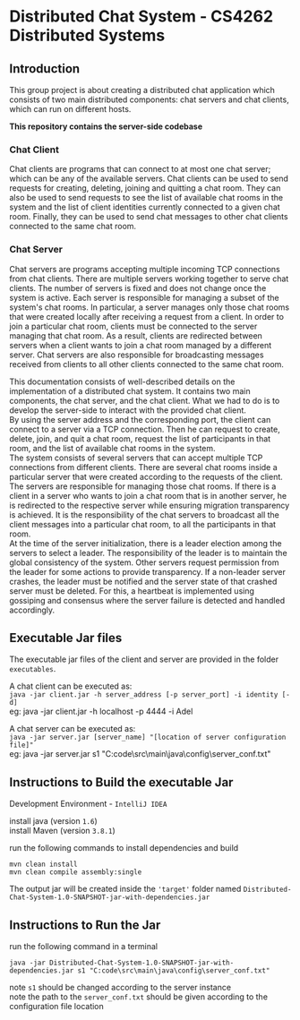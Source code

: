 # Distributed Chat System - CS4262 Distributed Systems

## Introduction

This group project is about creating a distributed chat application which consists of two main distributed components: chat servers and chat clients, which can run on different hosts. <br/>

**This repository contains the server-side codebase**

### Chat Client

Chat clients are programs that can connect to at most one chat server; which can be any of the available servers. Chat clients can be used to send requests for creating, deleting, joining and quitting a chat room. They can also be used to send requests to see the list of available chat rooms in the system and the list of client identities currently connected to a given chat room. Finally, they can be used to send chat messages to other chat clients connected to the same chat room. <br/>

### Chat Server

Chat servers are programs accepting multiple incoming TCP connections from chat clients. There are multiple servers working together to serve chat clients. The number of servers is fixed and does not change once the system is active. Each server is responsible for managing a subset of the system's chat rooms. In particular, a server manages only those chat rooms that were created locally after receiving a request from a client. In order to join a particular chat room, clients must be connected to the server managing that chat room. As a result, clients are redirected between servers when a client wants to join a chat room managed by a different server. Chat servers are also responsible for broadcasting messages received from clients to all other clients connected to the same chat room.   <br/>

This documentation consists of well-described details on the implementation of a distributed chat system. It contains two main components, the chat server, and the chat client. What we had to do is to develop the server-side to interact with the provided chat client.</br>
By using the server address and the corresponding port, the client can connect to a server via a TCP connection. Then he can request to create, delete, join, and quit a chat room, request the list of participants in that room, and the list of available chat rooms in the system.</br>
The system consists of several servers that can accept multiple TCP connections from different clients. There are several chat rooms inside a particular server that were created according to the requests of the client. The servers are responsible for managing those chat rooms. If there is a client in a server who wants to join a chat room that is in another server, he is redirected to the respective server while ensuring migration transparency is achieved. It is the responsibility of the chat servers to broadcast all the client messages into a particular chat room, to all the participants in that room.
</br>
At the time of the server initialization, there is a leader election among the servers to select a leader. The responsibility of the leader is to maintain the global consistency of the system. Other servers request permission from the leader for some actions to provide transparency. If a non-leader server crashes, the leader must be notified and the server state of that crashed server must be deleted. For this, a heartbeat is implemented using gossiping and consensus where the server failure is detected and handled accordingly.
</br>

## Executable Jar files

The executable jar files of the client and server are provided in the folder `executables`. <br/>

A chat client can be executed as: <br/>
```java -jar client.jar -h server_address [-p server_port] -i identity [-d]``` <br/>
eg: java -jar client.jar -h localhost -p 4444 -i Adel <br/>

A chat server can be executed as: <br/>
```java -jar server.jar [server_name] "[location of server configuration file]"``` <br/>
eg: java -jar server.jar s1 "C:code\src\main\java\config\server_conf.txt"

## Instructions to Build the executable Jar

Development Environment - `IntelliJ IDEA`

install java (version `1.6`)
\
install Maven (version `3.8.1`)

run the following commands to install dependencies and build

`mvn clean install `
\
`mvn clean compile assembly:single`

The output jar will be created inside the `'target'` folder named `Distributed-Chat-System-1.0-SNAPSHOT-jar-with-dependencies.jar`

## Instructions to Run the Jar

run the following command in a terminal

`java -jar Distributed-Chat-System-1.0-SNAPSHOT-jar-with-dependencies.jar s1 "C:code\src\main\java\config\server_conf.txt"`

note `s1` should be changed according to the server instance
\
note the path to the `server_conf.txt` should be given according to the configuration file location
